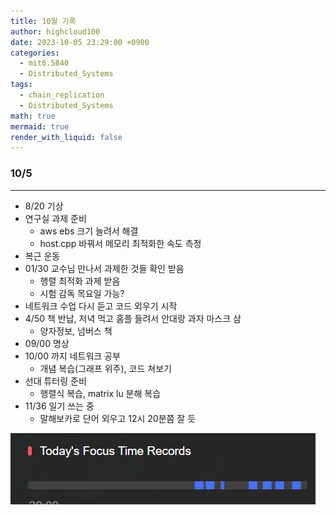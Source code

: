 ```yaml
---
title: 10월 기록
author: highcloud100
date: 2023-10-05 23:29:00 +0900
categories:
  - mit6.5840
  - Distributed_Systems
tags:
  - chain_replication
  - Distributed_Systems
math: true
mermaid: true
render_with_liquid: false
---
```

### 10/5 
---
- 8/20 기상
- 연구실 과제 준비
	- aws ebs 크기 늘려서 해결
	- host.cpp 바꿔서 메모리 최적화한 속도 측정
- 복근 운동 
- 01/30 교수님 만나서 과제한 것들 확인 받음
	- 행렬 최적화 과제 받음
	- 시험 감독 목요일 가능?
- 네트워크 수업 다시 듣고 코드 외우기 시작
- 4/50 책 반납, 저녁 먹고 홈플 들려서 안대랑 과자 마스크 삼
	- 양자정보, 넘버스 책
- 09/00 명상
- 10/00 까지 네트워크 공부
	-  개념 복습(그래프 위주), 코드 쳐보기
- 선대 튜터링 준비
	- 행렬식 복습, matrix lu 분해 복습
- 11/36 일기 쓰는 중
	- 말해보카로 단어 외우고 12시 20분쯤 잘 듯

![](/assets/img/Pasted%20image%2020231005233735.png)
